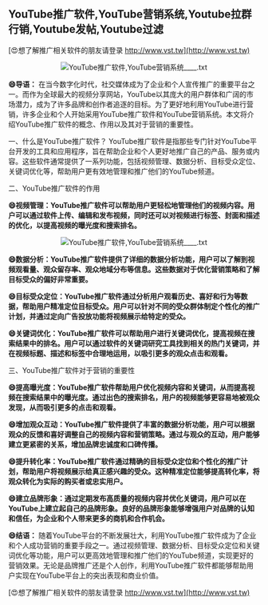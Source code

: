 ## **YouTube推广软件,YouTube营销系统,Youtube拉群行销,Youtube发帖,Youtube过滤**

[😍想了解推广相关软件的朋友请登录 http://www.vst.tw](http://www.vst.tw)

 <center><img src="https://vst.tw/MP4/tuiguang/png/2.png" alt="YouTube推广软件,YouTube营销系统____.txt"></center>

**😄导语：**
在当今数字化时代，社交媒体成为了企业和个人宣传推广的重要平台之一。而作为全球最大的视频分享网站，YouTube以其庞大的用户群体和广阔的市场潜力，成为了许多品牌和创作者追逐的目标。为了更好地利用YouTube进行营销，许多企业和个人开始采用YouTube推广软件和YouTube营销系统。本文将介绍YouTube推广软件的概念、作用以及其对于营销的重要性。

一、什么是YouTube推广软件？
YouTube推广软件是指那些专门针对YouTube平台开发的工具和应用程序，旨在帮助企业和个人更好地推广自己的产品、服务或内容。这些软件通常提供了一系列功能，包括视频管理、数据分析、目标受众定位、关键词优化等，帮助用户更有效地管理和推广他们的YouTube频道。

二、YouTube推广软件的作用

**😄视频管理：YouTube推广软件可以帮助用户更轻松地管理他们的视频内容。用户可以通过软件上传、编辑和发布视频，同时还可以对视频进行标签、封面和描述的优化，以提高视频的曝光度和搜索排名。**

 <center><img src="https://vst.tw/MP4/tuiguang/png/7.png" alt="YouTube推广软件,YouTube营销系统____.txt"></center>

**😄数据分析：YouTube推广软件提供了详细的数据分析功能，用户可以了解到视频观看量、观众留存率、观众地域分布等信息。这些数据对于优化营销策略和了解目标受众的偏好非常重要。**

**😄目标受众定位：YouTube推广软件通过分析用户观看历史、喜好和行为等数据，帮助用户精准定位目标受众。用户可以针对不同的受众群体制定个性化的推广计划，并通过定向广告投放功能将视频展示给特定的受众。**

**😄关键词优化：YouTube推广软件可以帮助用户进行关键词优化，提高视频在搜索结果中的排名。用户可以通过软件的关键词研究工具找到相关的热门关键词，并在视频标题、描述和标签中合理地运用，以吸引更多的观众点击和观看。**

三、YouTube推广软件对于营销的重要性

**😄提高曝光度：YouTube推广软件帮助用户优化视频内容和关键词，从而提高视频在搜索结果中的曝光度。通过出色的搜索排名，用户的视频能够更容易地被观众发现，从而吸引更多的点击和观看。**

**😄增加观众互动：YouTube推广软件提供了丰富的数据分析功能，用户可以根据观众的反馈和喜好调整自己的视频内容和营销策略。通过与观众的互动，用户能够建立更紧密的关系，增加品牌忠诚度和口碑传播。**

**😄提升转化率：YouTube推广软件通过精确的目标受众定位和个性化的推广计划，帮助用户将视频展示给真正感兴趣的受众。这种精准定位能够提高转化率，将观众转化为实际的购买者或忠实用户。**

**😄建立品牌形象：通过定期发布高质量的视频内容并优化关键词，用户可以在YouTube上建立起自己的品牌形象。良好的品牌形象能够增强用户对品牌的认知和信任，为企业和个人带来更多的商机和合作机会。**

**😄结语：**
随着YouTube平台的不断发展壮大，利用YouTube推广软件成为了企业和个人成功营销的重要手段之一。通过视频管理、数据分析、目标受众定位和关键词优化等功能，用户可以更高效地管理和推广他们的YouTube频道，实现更好的营销效果。无论是品牌推广还是个人创作，利用YouTube推广软件都能够帮助用户实现在YouTube平台上的突出表现和商业价值。

[😍想了解推广相关软件的朋友请登录 http://www.vst.tw](http://www.vst.tw)



